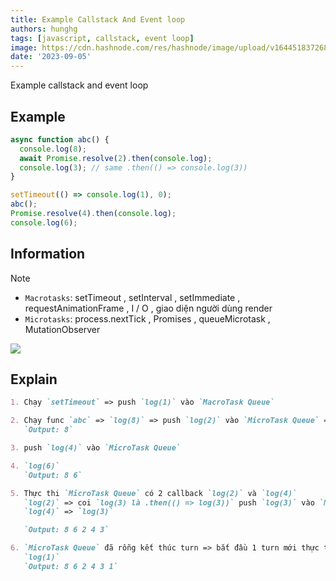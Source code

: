 ```yaml
---
title: Example Callstack And Event loop
authors: hunghg
tags: [javascript, callstack, event loop]
image: https://cdn.hashnode.com/res/hashnode/image/upload/v1644518372680/XWZCTFGrJ.png?auto=compress,format&format=webp
date: '2023-09-05'
---
```


Example callstack and event loop

<!--truncate-->

## Example

```js
async function abc() {
  console.log(8);
  await Promise.resolve(2).then(console.log);
  console.log(3); // same .then(() => console.log(3))
}

setTimeout(() => console.log(1), 0);
abc();
Promise.resolve(4).then(console.log);
console.log(6);
```

## Information

> [!NOTE]
>
> - `Macrotasks`: setTimeout , setInterval , setImmediate , requestAnimationFrame , I / O , giao diện người dùng render
> - `Microtasks`: process.nextTick , Promises , queueMicrotask , MutationObserver

<img data-zoomable src="https://res.cloudinary.com/hunghg255/image/upload/v1693889526/js-microtask-macro-task_gre5dw.webp" />

## Explain

```md
1. Chạy `setTimeout` => push `log(1)` vào `MacroTask Queue`

2. Chạy func `abc` => `log(8)` => push `log(2)` vào `MicroTask Queue` => `await`
   `Output: 8`

3. push `log(4)` vào `MicroTask Queue`

4. `log(6)`
   `Output: 8 6`

5. Thực thi `MicroTask Queue` có 2 callback `log(2)` và `log(4)`
   `log(2)` => coi `log(3) là .then(() => log(3))` push `log(3)` vào `MicroTask Queue`
   `log(4)` => `log(3)`

   `Output: 8 6 2 4 3`

6. `MicroTask Queue` đã rỗng kết thúc turn => bắt đầu 1 turn mới thực thi `MacroTask Queue` có 1 callback `log(1)`
   `log(1)`
   `Output: 8 6 2 4 3 1`
```
